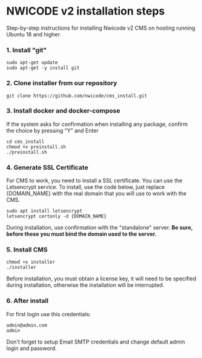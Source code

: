 # NWICODE v2 installation steps

Step-by-step instructions for installing Nwicode v2 CMS on hosting running Ubuntu 18 and higher.

### 1. Install "git"
    sudo apt-get update
	sudo apt-get -y install git

### 2. Clone installer from our repository
    git clone https://github.com/nwicode/cms_install.git

### 3. Install docker and  docker-compose
If the system asks for confirmation when installing any package, confirm the choice by pressing "Y" and Enter

    cd cms_install
    chmod +x preinstall.sh
	./preinstall.sh

### 4. Generate SSL Certificate
For CMS to work, you need to install a SSL certificate. You can use the Letsencrypt service.  To install, use the code below, just replace {DOMAIN_NAME} with the real domain that you will use to work with the CMS.

    sudo apt install letsencrypt
    letsencrypt certonly -d {DOMAIN_NAME}
During installation, use confirmation with the "standalone" server.
**Be sure, before these you must bind the domain used to the server.**

### 5. Install CMS
    chmod +x installer
    ./installer

Before installation, you must obtain a license key, it will need to be specified during installation, otherwise the installation will be interrupted.

### 6. After install
For first login use this credentials:

	admin@admin.com
    admin
    
Don't forget to setup Email SMTP credentials and  change default admin login and password.
